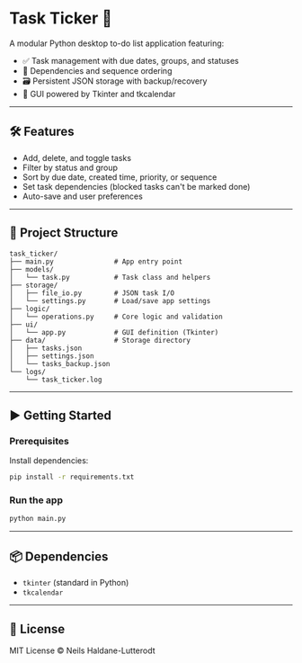# Task Ticker 📝

A modular Python desktop to-do list application featuring:

- ✅ Task management with due dates, groups, and statuses
- 🔗 Dependencies and sequence ordering
- 🗃 Persistent JSON storage with backup/recovery
- 🎨 GUI powered by Tkinter and tkcalendar

---

## 🛠 Features

- Add, delete, and toggle tasks
- Filter by status and group
- Sort by due date, created time, priority, or sequence
- Set task dependencies (blocked tasks can't be marked done)
- Auto-save and user preferences

---

## 📁 Project Structure

```
task_ticker/
├── main.py               # App entry point
├── models/
│   └── task.py           # Task class and helpers
├── storage/
│   ├── file_io.py        # JSON task I/O
│   └── settings.py       # Load/save app settings
├── logic/
│   └── operations.py     # Core logic and validation
├── ui/
│   └── app.py            # GUI definition (Tkinter)
├── data/                 # Storage directory
│   ├── tasks.json
│   ├── settings.json
│   └── tasks_backup.json
└── logs/
    └── task_ticker.log
```

---

## ▶️ Getting Started

### Prerequisites

Install dependencies:

```bash
pip install -r requirements.txt
```

### Run the app

```bash
python main.py
```

---

## 📦 Dependencies

- `tkinter` (standard in Python)
- `tkcalendar`

---

## 🧩 License
MIT License © Neils Haldane-Lutterodt
